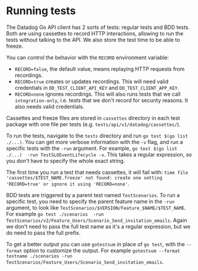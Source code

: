 Running tests
=============

The Datadog Go API client has 2 sorts of tests: regular tests and BDD tests.
Both are using cassettes to record HTTP interactions, allowing to run the tests without
talking to the API. We also store the test time to be able to freeze.

You can control the behavior with the `RECORD` environment variable:
 - `RECORD=false`, the default value, means replaying HTTP requests from recordings.
 - `RECORD=true` creates or updates recordings. This will need valid credentials in `DD_TEST_CLIENT_API_KEY`
    and `DD_TEST_CLIENT_APP_KEY`.
 - `RECORD=none` ignores recordings. This will also runs tests that we call `integration-only`, i.e.
    tests that we don't record for security reasons. It also needs valid credentials.

Cassettes and freeze files are stored in `cassettes` directory in each test package with one file per tests
(e.g. `tests/api/v1/datadog/cassettes/`).

To run the tests, navigate to the `tests` directory and run `go test $(go list ./...)`. You can get more
verbose information with the `-v` flag, and run a specific tests with the `-run` argument. For example,
`go test $(go list ./...)  -run TestSLOEventLifecycle -v`. This takes a regular expression, so you
don't have to specify the whole exact string.

The first time you run a test that needs cassettes, it will fail with:
`time file 'cassettes/$TEST_NAME.freeze' not found: create one setting 'RECORD=true' or ignore it using 'RECORD=none'`.

BDD tests are triggered by a parent test named `TestScenarios`. To run a specific test, you need to specify
the parent feature name in the `-run` argument, to look like `TestScenarios/$VERSION/Feature_$NAME/$TEST_NAME`.
For example `go test ./scenarios  -run TestScenarios/v2/Feature_Users/Scenario_Send_invitation_emails`. Again
we don't need to pass the full test name as it's a regular expression, but we do need to pass the
full prefix.

To get a better output you can use `gotestsum` in place of `go test`, with the `--format` option to customize
the output. For example `gotestsum --format testname ./scenarios -run TestScenarios/Feature_Users/Scenario_Send_invitation_emails`.
